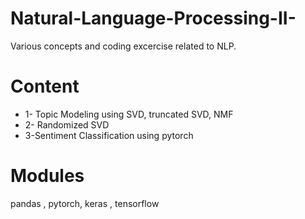 # Natural-Language-Processing-II-

Various concepts and coding excercise related to NLP.

# Content

- 1- Topic Modeling using SVD, truncated SVD, NMF
- 2- Randomized SVD
- 3-Sentiment Classification using pytorch

# Modules

pandas , pytorch, keras , tensorflow
